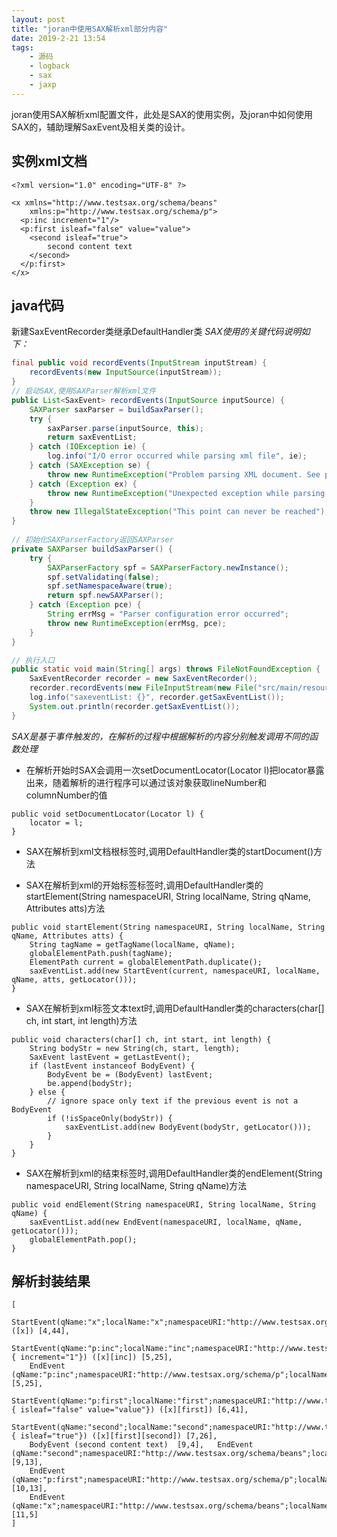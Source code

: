 ```yaml
---
layout: post
title: "joran中使用SAX解析xml部分内容"
date: 2019-2-21 13:54
tags:
	- 源码
	- logback
	- sax
	- jaxp
---
```


joran使用SAX解析xml配置文件，此处是SAX的使用实例，及joran中如何使用SAX的，辅助理解SaxEvent及相关类的设计。

<!-- more -->

## **实例xml文档**

```
<?xml version="1.0" encoding="UTF-8" ?>

<x xmlns="http://www.testsax.org/schema/beans"
	xmlns:p="http://www.testsax.org/schema/p">
  <p:inc increment="1"/>
  <p:first isleaf="false" value="value">
  	<second isleaf="true">
  		second content text
  	</second>
  </p:first>
</x>
```
## **java代码**
新建SaxEventRecorder类继承DefaultHandler类
*SAX使用的关键代码说明如下：*

```java
final public void recordEvents(InputStream inputStream) {
    recordEvents(new InputSource(inputStream));
}
// 启动SAX,使用SAXParser解析xml文件
public List<SaxEvent> recordEvents(InputSource inputSource) {
    SAXParser saxParser = buildSaxParser();
    try {
        saxParser.parse(inputSource, this);
        return saxEventList;
    } catch (IOException ie) {
        log.info("I/O error occurred while parsing xml file", ie);
    } catch (SAXException se) {
        throw new RuntimeException("Problem parsing XML document. See previously reported errors.", se);
    } catch (Exception ex) {
    	throw new RuntimeException("Unexpected exception while parsing XML document.", ex);
    }
    throw new IllegalStateException("This point can never be reached");
}
    
// 初始化SAXParserFactory返回SAXParser
private SAXParser buildSaxParser() {
    try {
        SAXParserFactory spf = SAXParserFactory.newInstance();
        spf.setValidating(false);
        spf.setNamespaceAware(true);
        return spf.newSAXParser();
    } catch (Exception pce) {
        String errMsg = "Parser configuration error occurred";
        throw new RuntimeException(errMsg, pce);
    }
}

// 执行入口
public static void main(String[] args) throws FileNotFoundException {
	SaxEventRecorder recorder = new SaxEventRecorder();
	recorder.recordEvents(new FileInputStream(new File("src/main/resources/chapters/onJoran/inc.xml")));
	log.info("saxeventList: {}", recorder.getSaxEventList());
	System.out.println(recorder.getSaxEventList());
}
```
*SAX是基于事件触发的，在解析的过程中根据解析的内容分别触发调用不同的函数处理*
+ 在解析开始时SAX会调用一次setDocumentLocator(Locator l)把locator暴露出来，随着解析的进行程序可以通过该对象获取lineNumber和columnNumber的值

```
public void setDocumentLocator(Locator l) {
    locator = l;
}
```

+ SAX在解析到xml文档根标签时,调用DefaultHandler类的startDocument()方法

+ SAX在解析到xml的开始标签标签时,调用DefaultHandler类的startElement(String namespaceURI, String localName, String qName, Attributes atts)方法

```
public void startElement(String namespaceURI, String localName, String qName, Attributes atts) {
    String tagName = getTagName(localName, qName);
    globalElementPath.push(tagName);
    ElementPath current = globalElementPath.duplicate();
    saxEventList.add(new StartEvent(current, namespaceURI, localName, qName, atts, getLocator()));
}
```

+ SAX在解析到xml标签文本text时,调用DefaultHandler类的characters(char[] ch, int start, int length)方法

```
public void characters(char[] ch, int start, int length) {
    String bodyStr = new String(ch, start, length);
    SaxEvent lastEvent = getLastEvent();
    if (lastEvent instanceof BodyEvent) {
        BodyEvent be = (BodyEvent) lastEvent;
        be.append(bodyStr);
    } else {
        // ignore space only text if the previous event is not a BodyEvent
        if (!isSpaceOnly(bodyStr)) {
            saxEventList.add(new BodyEvent(bodyStr, getLocator()));
        }
    }
}
```
+ SAX在解析到xml的结束标签时,调用DefaultHandler类的endElement(String namespaceURI, String localName, String qName)方法

```
public void endElement(String namespaceURI, String localName, String qName) {
    saxEventList.add(new EndEvent(namespaceURI, localName, qName, getLocator()));
    globalElementPath.pop();
}
```

## **解析封装结果**

```
[
	StartEvent(qName:"x";localName:"x";namespaceURI:"http://www.testsax.org/schema/beans") ([x]) [4,44], 
	StartEvent(qName:"p:inc";localName:"inc";namespaceURI:"http://www.testsax.org/schema/p";attributes:{ increment="1"}) ([x][inc]) [5,25],   
	EndEvent  (qName:"p:inc";namespaceURI:"http://www.testsax.org/schema/p";localName:"inc")  [5,25], 
	StartEvent(qName:"p:first";localName:"first";namespaceURI:"http://www.testsax.org/schema/p";attributes:{ isleaf="false" value="value"}) ([x][first]) [6,41], 
	StartEvent(qName:"second";localName:"second";namespaceURI:"http://www.testsax.org/schema/beans";attributes:{ isleaf="true"}) ([x][first][second]) [7,26], 
	BodyEvent (second content text)  [9,4],   EndEvent  (qName:"second";namespaceURI:"http://www.testsax.org/schema/beans";localName:"second")  [9,13],   
	EndEvent  (qName:"p:first";namespaceURI:"http://www.testsax.org/schema/p";localName:"first")  [10,13],   
	EndEvent  (qName:"x";namespaceURI:"http://www.testsax.org/schema/beans";localName:"x")  [11,5]
]
```
